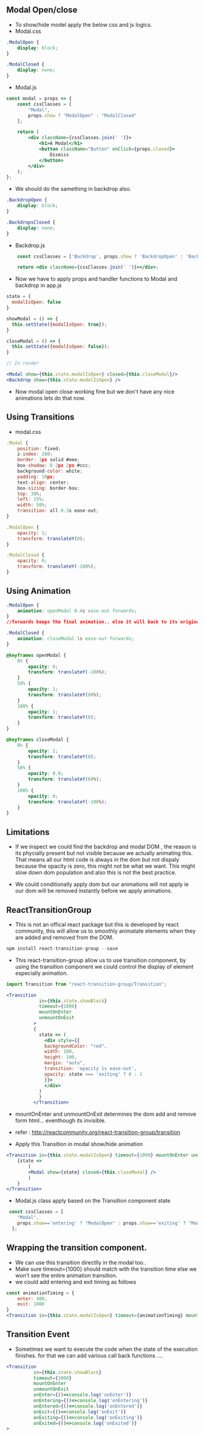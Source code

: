 ## Modal Open/close
* To show/hide model apply the below css and js logics.
* Modal.css
```css 
.ModalOpen {
    display: block;
}

.ModalClosed {
    display: none;
}
```
* Modal.js
```jsx
const modal = props => {
    const cssClasses = [
        "Modal",
        props.show ? "ModalOpen" : "ModalClosed"
    ];

    return (
        <div className={cssClasses.join(' ')}>
            <h1>A Modal</h1>
            <button className="Button" onClick={props.closed}>
                Dismiss
            </button>
        </div>
    );
};
```
* We should do the samething in backdrop also.
```css
.BackdropOpen {
    display: block;
}

.BackdropsClosed {
    display: none;
}
```
* Backdrop.js
```jsx
    const cssClasses = ['Backdrop', props.show ? 'BackdropOpen' : 'BackdropClosed'];

    return <div className={cssClasses.join(' ')}></div>;
```
* Now we have to apply props and handler functions to Modal and backdrop in app.js
```jsx
state = {
  modalIsOpen: false
}

showModal = () => {
  this.setState({modalIsOpen: true});
}

closeModal = () => {
  this.setState({modalIsOpen: false});
}

// In render

<Modal show={this.state.modalIsOpen} closed={this.closeModal}/>
<Backdrop show={this.state.modalIsOpen} />
```
* Now modal open close working fine but we don't have any nice animations lets do that now.

## Using Transitions 
* modal.css
```jsx
.Modal {
    position: fixed;
    z-index: 200;
    border: 1px solid #eee;
    box-shadow: 0 2px 2px #ccc;
    background-color: white;
    padding: 10px;
    text-align: center;
    box-sizing: border-box;
    top: 30%;
    left: 25%;
    width: 50%;
    transition: all 0.3s ease-out;
}

.ModalOpen {
    opacity: 1;
    transform: translateY(0);
}

.ModalClosed {
    opacity: 0;
    transform: translateY(-100%);
} 
```
## Using Animation
```css
.ModalOpen {
    animation: openModal 0.4s ease-out forwards;
}
//forwards keeps the final animation.. else it will back to its original..

.ModalClosed {
    animation: closeModal 1s ease-out forwards;
}

@keyframes openModal {
    0% {
        opacity: 0;
        transform: translateY(-100%);
    }
    50% {
        opacity: 1;
        transform: translateY(90%);
    }
    100% {
        opacity: 1;
        transform: translateY(0);
    }
}

@keyframes closeModal {
    0% {
        opacity: 1;
        transform: translateY(0);
    }
    50% {
        opacity: 0.8;
        transform: translateY(60%);
    }
    100% {
        opacity: 0;
        transform: translateY(-100%);
    }
}
``` 
## Limitations 
* If we inspect we could find the backdrop and modal DOM , the reason is its phycially present but not visible because we actually animating this. That means all our html code is always in the dom but not dispaly because the opacity is zero, this might not be what we want. This might slow down dom population and also this is not the best practice.

* We could conditionally apply dom but our animations will not apply ie our dom will be removed instantly before we apply animations.

## ReactTransitionGroup
* This is not an offical react package but this is developed by react community, this will allow us to smoothly animatate elements when they are added and removed from the DOM.

```jsx
npm install react-transition-group --save
```
* This react-transition-group allow us to use transition component, by using the transition component we could control the display of element especially animation.
```jsx
import Transition from "react-transition-group/Transition";

<Transition
            in={this.state.showBlock} 
            timeout={1000}
            mountOnEnter
            unmountOnExit
          >
          {
            state => (
              <div style={{
              backgroundColor: "red",
              width: 100,
              height: 100,
              margin: "auto",
              transition: 'opacity 1s ease-out',
              opacity: state === 'exiting' ? 0 : 1
              }}>
              </div>
            )
            }
          </Transition>
```
* mountOnEnter and unmountOnExit determines the dom add and remove form html... eventhough its invisible.
* refer : http://reactcommunity.org/react-transition-group/transition

* Apply this Transition in modal show/hide animation
```jsx
<Transition in={this.state.modalIsOpen} timeout={1000} mountOnEnter unmountOnExit>
    {state => 
        (
        <Modal show={state} closed={this.closeModal} />
        )
    }
</Transition>
```
* Modal.js class apply based on the Transition component state
```jsx
 const cssClasses = [
    "Modal",
    props.show=='entering' ? "ModalOpen" : props.show=='exiting' ? "ModalClosed" : null
  ];
```
## Wrapping the transition component.

* We can use this transition directlly in the modal too..
* Make sure timeout={1000} should match with the transition time else we won't see the entire animation transition.
* we could add entering and exit timing as follows
```jsx
const animationTiming = {
    enter: 400,
    exit: 1000
}
<Transition in={this.state.modalIsOpen} timeout={animationTiming} mountOnEnter unmountOnExit>
```
## Transition Event
* Sometimes we want to execute the code when the state of the execution finishes. for that we can add various call back functions ....
```jsx
<Transition 
          in={this.state.showBlock} 
          timeout={1000}
          mountOnEnter
          unmountOnExit
          onEnter={()=>console.log('onEnter')}
          onEntering={()=>console.log('onEntering')}
          onEntered={()=>console.log('onEntered')}
          onExit={()=>console.log('onExit')}
          onExiting={()=>console.log('onExiting')}
          onExited={()=>console.log('onExited')}
>
```

